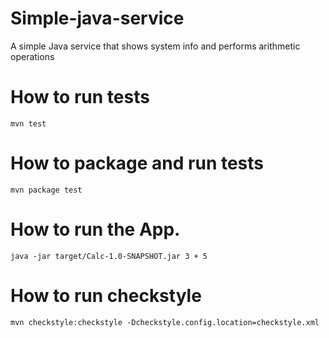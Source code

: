 # Simple-java-service
A simple Java service that shows system info and performs arithmetic operations

# How to run tests
```
mvn test
```
# How to package and run tests
```
mvn package test
```
# How to run the App.
```
java -jar target/Calc-1.0-SNAPSHOT.jar 3 + 5
```
# How to run checkstyle
```
mvn checkstyle:checkstyle -Dcheckstyle.config.location=checkstyle.xml
```
